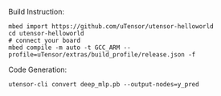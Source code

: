 Build Instruction:
```
mbed import https://github.com/uTensor/utensor-helloworld
cd utensor-helloworld
# connect your board
mbed compile -m auto -t GCC_ARM --profile=uTensor/extras/build_profile/release.json -f
```
Code Generation:
```
utensor-cli convert deep_mlp.pb --output-nodes=y_pred
```